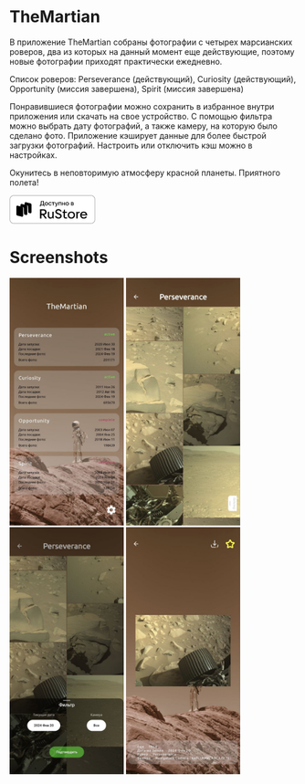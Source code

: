 # TheMartian
В приложение TheMartian собраны фотографии с четырех марсианских роверов, два из которых на данный момент еще действующие, поэтому новые фотографии приходят практически ежедневно.

Список роверов: Perseverance (действующий), Curiosity (действующий), Opportunity (миссия завершена), Spirit (миссия завершена)

Понравившиеся фотографии можно сохранить в избранное внутри приложения или скачать на свое устройство. С помощью фильтра можно выбрать дату фотографий, а также камеру, на которую было сделано фото. Приложение кэширует данные для более быстрой загрузки фотографий. Настроить или отключить кэш можно в настройках.

Окунитесь в неповторимую атмосферу красной планеты. Приятного полета!

<a href='https://apps.rustore.ru/app/com.pavellukyanov.themartian' target='_blanck'><img src='screens/white.svg' width='150'></a>

# Screenshots
<img src='screens/screen_1.jpg' width='200'> <img src='screens/screen_2.jpg' width='200'> <img src='screens/screen_3.jpg' width='200'> <img src='screens/screen_4.jpg' width='200'>
